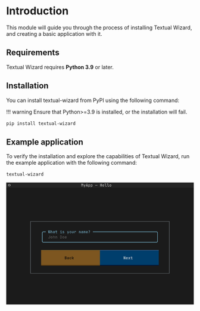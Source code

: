 # Introduction

This module will guide you through the process of installing Textual Wizard, and creating a basic application with it.

## Requirements

Textual Wizard requires **Python 3.9** or later.

## Installation

You can install textual-wizard from PyPI using the following command:

!!! warning
    Ensure that Python>=3.9 is installed, or the installation will fail.

```bash
pip install textual-wizard
```

## Example application

To verify the installation and explore the capabilities of Textual Wizard, run the example application with the following command:

```bash
textual-wizard
```

![Example application](../demo.gif)
